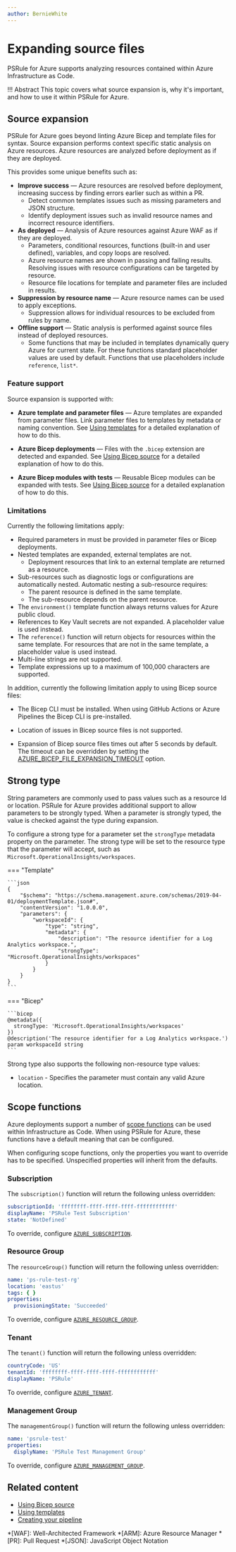 ```yaml
---
author: BernieWhite
---
```


# Expanding source files

PSRule for Azure supports analyzing resources contained within Azure Infrastructure as Code.

!!! Abstract
    This topic covers what source expansion is, why it's important, and how to use it within PSRule for Azure.

## Source expansion

PSRule for Azure goes beyond linting Azure Bicep and template files for syntax.
Source expansion performs context specific static analysis on Azure resources.
Azure resources are analyzed before deployment as if they are deployed.

This provides some unique benefits such as:

- **Improve success** &mdash; Azure resources are resolved before deployment,
  increasing success by finding errors earlier such as within a PR.
  - Detect common templates issues such as missing parameters and JSON structure.
  - Identify deployment issues such as invalid resource names and incorrect resource identifiers.
- **As deployed** &mdash; Analysis of Azure resources against Azure WAF as if they are deployed.
  - Parameters, conditional resources, functions (built-in and user defined), variables,
    and copy loops are resolved.
  - Azure resource names are shown in passing and failing results.
    Resolving issues with resource configurations can be targeted by resource.
  - Resource file locations for template and parameter files are included in results.
- **Suppression by resource name** &mdash; Azure resource names can be used to apply exceptions.
  - Suppression allows for individual resources to be excluded from rules by name.
- **Offline support** &mdash; Static analysis is performed against source files instead of deployed resources.
  - Some functions that may be included in templates dynamically query Azure for current state.
    For these functions standard placeholder values are used by default.
    Functions that use placeholders include `reference`, `list*`.

### Feature support

Source expansion is supported with:

- **Azure template and parameter files** &mdash; Azure templates are expanded from parameter files.
  Link parameter files to templates by metadata or naming convention.
  See [Using templates][1] for a detailed explanation of how to do this.
- **Azure Bicep deployments** &mdash; Files with the `.bicep` extension are detected and expanded.
  See [Using Bicep source][2] for a detailed explanation of how to do this.
- **Azure Bicep modules with tests** &mdash; Reusable Bicep modules can be expanded with tests.
  See [Using Bicep source][2] for a detailed explanation of how to do this.

  [1]: using-templates.md
  [2]: using-bicep.md

### Limitations

Currently the following limitations apply:

- Required parameters in must be provided in parameter files or Bicep deployments.
- Nested templates are expanded, external templates are not.
  - Deployment resources that link to an external template are returned as a resource.
- Sub-resources such as diagnostic logs or configurations are automatically nested.
Automatic nesting a sub-resource requires:
  - The parent resource is defined in the same template.
  - The sub-resource depends on the parent resource.
- The `environment()` template function always returns values for Azure public cloud.
- References to Key Vault secrets are not expanded.
  A placeholder value is used instead.
- The `reference()` function will return objects for resources within the same template.
  For resources that are not in the same template, a placeholder value is used instead.
- Multi-line strings are not supported.
- Template expressions up to a maximum of 100,000 characters are supported.

In addition, currently the following limitation apply to using Bicep source files:

- The Bicep CLI must be installed.
  When using GitHub Actions or Azure Pipelines the Bicep CLI is pre-installed.
- Location of issues in Bicep source files is not supported.
- Expansion of Bicep source files times out after 5 seconds by default.
  The timeout can be overridden by setting the [AZURE_BICEP_FILE_EXPANSION_TIMEOUT][3] option.

  [3]: setup/setup-bicep.md#configuring-timeout

## Strong type

String parameters are commonly used to pass values such as a resource Id or location.
PSRule for Azure provides additional support to allow parameters to be strongly typed.
When a parameter is strongly typed, the value is checked against the type during expansion.

To configure a strong type for a parameter set the `strongType` metadata property on the parameter.
The strong type will be set to the resource type that the parameter will accept, such as `Microsoft.OperationalInsights/workspaces`.

=== "Template"

    ```json
    {
        "$schema": "https://schema.management.azure.com/schemas/2019-04-01/deploymentTemplate.json#",
        "contentVersion": "1.0.0.0",
        "parameters": {
            "workspaceId": {
                "type": "string",
                "metadata": {
                    "description": "The resource identifier for a Log Analytics workspace.",
                    "strongType": "Microsoft.OperationalInsights/workspaces"
                }
            }
        }
    }
    ```

=== "Bicep"

    ```bicep
    @metadata({
      strongType: 'Microsoft.OperationalInsights/workspaces'
    })
    @description('The resource identifier for a Log Analytics workspace.')
    param workspaceId string
    ```

Strong type also supports the following non-resource type values:

- `location` - Specifies the parameter must contain any valid Azure location.

## Scope functions

Azure deployments support a number of [scope functions][4] can be used within Infrastructure as Code.
When using PSRule for Azure, these functions have a default meaning that can be configured.

When configuring scope functions, only the properties you want to override has to be specified.
Unspecified properties will inherit from the defaults.

  [4]: https://learn.microsoft.com/azure/azure-resource-manager/templates/template-functions-scope

### Subscription

The `subscription()` function will return the following unless overridden:

```yaml
subscriptionId: 'ffffffff-ffff-ffff-ffff-ffffffffffff'
displayName: 'PSRule Test Subscription'
state: 'NotDefined'
```

To override, configure [`AZURE_SUBSCRIPTION`](setup/configuring-expansion.md#deployment-subscription).

### Resource Group

The `resourceGroup()` function will return the following unless overridden:

```yaml
name: 'ps-rule-test-rg'
location: 'eastus'
tags: { }
properties:
  provisioningState: 'Succeeded'
```

To override, configure [`AZURE_RESOURCE_GROUP`](setup/configuring-expansion.md#deployment-resource-group).

### Tenant

The `tenant()` function will return the following unless overridden:

```yaml
countryCode: 'US'
tenantId: 'ffffffff-ffff-ffff-ffff-ffffffffffff'
displayName: 'PSRule'
```

To override, configure [`AZURE_TENANT`](setup/configuring-expansion.md#deployment-tenant).

### Management Group

The `managementGroup()` function will return the following unless overridden:

```yaml
name: 'psrule-test'
properties:
  displyName: 'PSRule Test Management Group'
```

To override, configure [`AZURE_MANAGEMENT_GROUP`](setup/configuring-expansion.md#deployment-management-group).

## Related content

- [Using Bicep source](using-bicep.md)
- [Using templates](using-templates.md)
- [Creating your pipeline](creating-your-pipeline.md)

*[WAF]: Well-Architected Framework
*[ARM]: Azure Resource Manager
*[PR]: Pull Request
*[JSON]: JavaScript Object Notation
